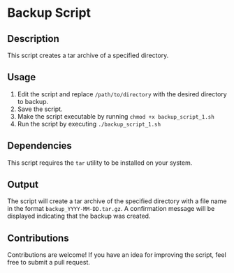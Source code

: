 # Backup Script

## Description
This script creates a tar archive of a specified directory.

## Usage
1. Edit the script and replace `/path/to/directory` with the desired directory to backup.
2. Save the script.
3. Make the script executable by running `chmod +x backup_script_1.sh`
4. Run the script by executing `./backup_script_1.sh`

## Dependencies
This script requires the `tar` utility to be installed on your system.

## Output
The script will create a tar archive of the specified directory with a file name in the format `backup_YYYY-MM-DD.tar.gz`.
A confirmation message will be displayed indicating that the backup was created.

## Contributions
Contributions are welcome! If you have an idea for improving the script, feel free to submit a pull request.
